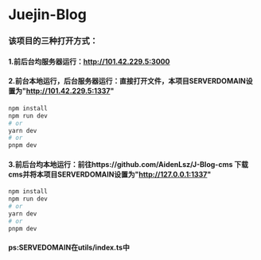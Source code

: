 # Juejin-Blog

### 该项目的三种打开方式：
#### 1.前后台均服务器运行：http://101.42.229.5:3000
#### 2.前台本地运行，后台服务器运行：直接打开文件，本项目SERVERDOMAIN设置为"http://101.42.229.5:1337"

```bash
npm install
npm run dev
# or
yarn dev
# or
pnpm dev
```
#### 3.前后台均本地运行：前往https://github.com/AidenLsz/J-Blog-cms 下载cms并将本项目SERVERDOMAIN设置为"http://127.0.0.1:1337"

```bash
npm install
npm run dev
# or
yarn dev
# or
pnpm dev
```
#### ps:SERVEDOMAIN在utils/index.ts中

